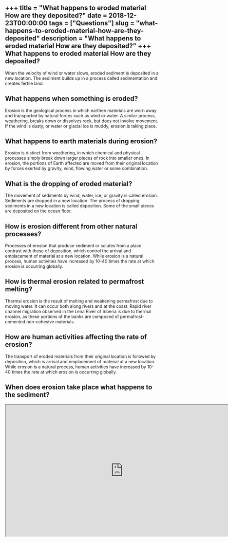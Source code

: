 +++
title = "What happens to eroded material How are they deposited?"
date = 2018-12-23T00:00:00
tags = ["Questions"]
slug = "what-happens-to-eroded-material-how-are-they-deposited"
description = "What happens to eroded material How are they deposited?"
+++
What happens to eroded material How are they deposited?
-------------------------------------------------------

When the velocity of wind or water slows, eroded sediment is deposited in a new location. The sediment builds up in a process called sedimentation and creates fertile land.

What happens when something is eroded?
--------------------------------------

Erosion is the geological process in which earthen materials are worn away and transported by natural forces such as wind or water. A similar process, weathering, breaks down or dissolves rock, but does not involve movement. If the wind is dusty, or water or glacial ice is muddy, erosion is taking place.

What happens to earth materials during erosion?
-----------------------------------------------

Erosion is distinct from weathering, in which chemical and physical processes simply break down larger pieces of rock into smaller ones. In erosion, the portions of Earth affected are moved from their original location by forces exerted by gravity, wind, flowing water or some combination.

What is the dropping of eroded material?
----------------------------------------

The movement of sediments by wind, water, ice, or gravity is called erosion. Sediments are dropped in a new location. The process of dropping sediments in a new location is called deposition. Some of the small pieces are deposited on the ocean floor.

How is erosion different from other natural processes?
------------------------------------------------------

Processes of erosion that produce sediment or solutes from a place contrast with those of deposition, which control the arrival and emplacement of material at a new location. While erosion is a natural process, human activities have increased by 10-40 times the rate at which erosion is occurring globally.

How is thermal erosion related to permafrost melting?
-----------------------------------------------------

Thermal erosion is the result of melting and weakening permafrost due to moving water. It can occur both along rivers and at the coast. Rapid river channel migration observed in the Lena River of Siberia is due to thermal erosion, as these portions of the banks are composed of permafrost-cemented non-cohesive materials.

How are human activities affecting the rate of erosion?
-------------------------------------------------------

The transport of eroded materials from their original location is followed by deposition, which is arrival and emplacement of material at a new location. While erosion is a natural process, human activities have increased by 10-40 times the rate at which erosion is occurring globally.

When does erosion take place what happens to the sediment?
----------------------------------------------------------

<iframe allow="accelerometer; autoplay; clipboard-write; encrypted-media; gyroscope; picture-in-picture" allowfullscreen="" class="__youtube_prefs__  epyt-is-override  no-lazyload" data-no-lazy="1" data-origheight="433" data-origwidth="770" data-skipgform_ajax_framebjll="" height="433" id="_ytid_12160" loading="lazy" src="https://www.youtube.com/embed/ewj629B4Oe8?enablejsapi=1&autoplay=0&cc_load_policy=0&cc_lang_pref=&iv_load_policy=1&loop=0&modestbranding=0&rel=1&fs=1&playsinline=0&autohide=2&theme=dark&color=red&controls=1&" title="YouTube player" width="770"></iframe>